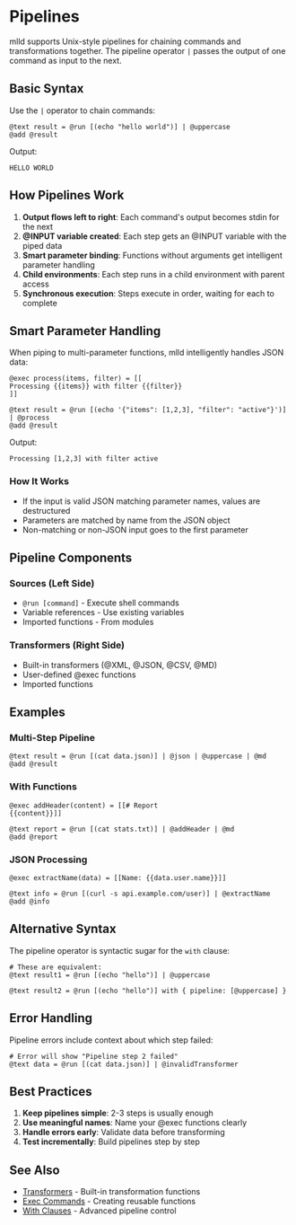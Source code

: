 # Pipelines

mlld supports Unix-style pipelines for chaining commands and transformations together. The pipeline operator `|` passes the output of one command as input to the next.

## Basic Syntax

Use the `|` operator to chain commands:

```mlld
@text result = @run [(echo "hello world")] | @uppercase
@add @result
```

Output:
```
HELLO WORLD
```

## How Pipelines Work

1. **Output flows left to right**: Each command's output becomes stdin for the next
2. **@INPUT variable created**: Each step gets an @INPUT variable with the piped data
3. **Smart parameter binding**: Functions without arguments get intelligent parameter handling
4. **Child environments**: Each step runs in a child environment with parent access
5. **Synchronous execution**: Steps execute in order, waiting for each to complete

## Smart Parameter Handling

When piping to multi-parameter functions, mlld intelligently handles JSON data:

```mlld
@exec process(items, filter) = [[
Processing {{items}} with filter {{filter}}
]]

@text result = @run [(echo '{"items": [1,2,3], "filter": "active"}')] | @process
@add @result
```

Output:
```
Processing [1,2,3] with filter active
```

### How It Works

- If the input is valid JSON matching parameter names, values are destructured
- Parameters are matched by name from the JSON object
- Non-matching or non-JSON input goes to the first parameter

## Pipeline Components

### Sources (Left Side)
- `@run [command]` - Execute shell commands
- Variable references - Use existing variables
- Imported functions - From modules

### Transformers (Right Side)
- Built-in transformers (@XML, @JSON, @CSV, @MD)
- User-defined @exec functions
- Imported functions

## Examples

### Multi-Step Pipeline
```mlld
@text result = @run [(cat data.json)] | @json | @uppercase | @md
@add @result
```

### With Functions
```mlld
@exec addHeader(content) = [[# Report
{{content}}]]

@text report = @run [(cat stats.txt)] | @addHeader | @md
@add @report
```

### JSON Processing
```mlld
@exec extractName(data) = [[Name: {{data.user.name}}]]

@text info = @run [(curl -s api.example.com/user)] | @extractName
@add @info
```

## Alternative Syntax

The pipeline operator is syntactic sugar for the `with` clause:

```mlld
# These are equivalent:
@text result1 = @run [(echo "hello")] | @uppercase

@text result2 = @run [(echo "hello")] with { pipeline: [@uppercase] }
```

## Error Handling

Pipeline errors include context about which step failed:

```mlld
# Error will show "Pipeline step 2 failed"
@text data = @run [(cat data.json)] | @invalidTransformer
```

## Best Practices

1. **Keep pipelines simple**: 2-3 steps is usually enough
2. **Use meaningful names**: Name your @exec functions clearly
3. **Handle errors early**: Validate data before transforming
4. **Test incrementally**: Build pipelines step by step

## See Also

- [Transformers](transformers.md) - Built-in transformation functions
- [Exec Commands](exec.md) - Creating reusable functions
- [With Clauses](with.md) - Advanced pipeline control